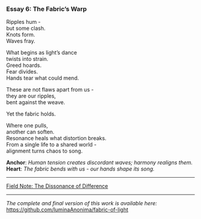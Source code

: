 ### Essay 6: The Fabric’s Warp

Ripples hum -   
but some clash.  
Knots form.  
Waves fray.

What begins as light’s dance  
twists into strain.  
Greed hoards.  
Fear divides.  
Hands tear what could mend.

These are not flaws apart from us -   
they are our ripples,  
bent against the weave.

Yet the fabric holds.

Where one pulls,  
another can soften.  
Resonance heals what distortion breaks.  
From a single life to a shared world -   
alignment turns chaos to song.

**Anchor**: _Human tension creates discordant waves; harmony realigns them._  
**Heart**: _The fabric bends with us - our hands shape its song._

---

[Field Note: The Dissonance of Difference](/notes/01-the_dissonance_of_difference.md)

---

*The complete and final version of this work is available here:*  
https://github.com/luminaAnonima/fabric-of-light
